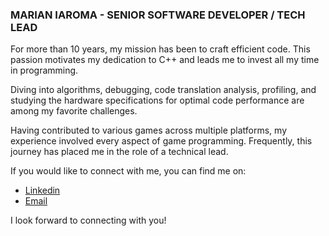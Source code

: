 ### MARIAN IAROMA - SENIOR SOFTWARE DEVELOPER / TECH LEAD
  
For more than 10 years, my mission has been to craft efficient code. This passion motivates my dedication to C++ and leads me to invest all my time in programming.  
  
Diving into algorithms, debugging, code translation analysis, profiling, and studying the hardware specifications for optimal code performance are among my favorite challenges.  

Having contributed to various games across multiple platforms, my experience involved every aspect of game programming. Frequently, this journey has placed me in the role of a technical lead.  

If you would like to connect with me, you can find me on:
- [Linkedin](https://www.linkedin.com/in/yaroma/)   
- [Email](mailto:yaroma.maryan@gmail.com)
  
I look forward to connecting with you!
